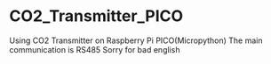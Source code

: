 # CO2_Transmitter_PICO
Using CO2 Transmitter on Raspberry Pi PICO(Micropython)
The main communication is RS485
Sorry for bad english
